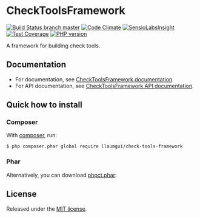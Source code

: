 # CheckToolsFramework
[![Build Status branch master](https://travis-ci.org/llaumgui/CheckToolsFramework.svg?branch=master)](https://travis-ci.org/llaumgui/CheckToolsFramework) [![Code Climate](https://codeclimate.com/github/llaumgui/CheckToolsFramework/badges/gpa.svg)](https://codeclimate.com/github/llaumgui/CheckToolsFramework) [![SensioLabsInsight](https://insight.sensiolabs.com/projects/7dde9427-a259-4cd2-9a96-a2065dedd08c/mini.png)](https://insight.sensiolabs.com/projects/7dde9427-a259-4cd2-9a96-a2065dedd08c) [![Test Coverage](https://codeclimate.com/github/llaumgui/CheckToolsFramework/badges/coverage.svg)](https://codeclimate.com/github/llaumgui/CheckToolsFramework/coverage) [![PHP version](https://badge.fury.io/ph/llaumgui%2Fcheck-tools-framework.svg)](https://packagist.org/packages/llaumgui/check-tools-framework)

A framework for building check tools.


## Documentation
* For documentation, see [CheckToolsFramework documentation](https://llaumgui.github.io/CheckToolsFramework/).
* For API documentation, see [CheckToolsFramework API documentation](https://llaumgui.github.io/CheckToolsFramework/apigen).


## Quick how to install
### Composer
With [composer](https://getcomposer.org/doc/00-intro.md#installation-linux-unix-osx), run:

```
$ php composer.phar global require llaumgui/check-tools-framework
```

### Phar
Alternatively, you can download [phpct.phar](http://llaumgui.github.io/CheckToolsFramework/phpct.phar):


## License
Released under the [MIT license](http://www.opensource.org/licenses/MIT).
